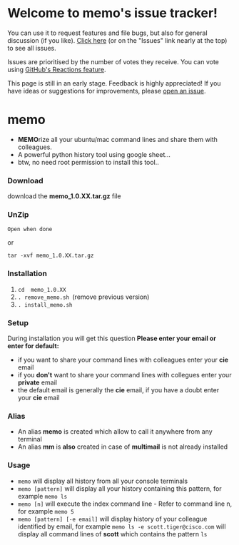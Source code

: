 # Welcome to memo's issue tracker!

You can use it to request features and file bugs, but also for general discussion (if you like). [Click here](https://github.com/memo4unix/memo-tracker/issues) (or on the "Issues" link nearly at the top) to see all issues.

Issues are prioritised by the number of votes they receive. You can vote using [GitHub's Reactions feature](https://github.com/blog/2119-add-reactions-to-pull-requests-issues-and-comments).

This page is still in an early stage. Feedback is highly appreciated! If you have ideas or suggestions for improvements, please [open an issue](https://github.com/memo4unix/memo-tracker/issues/new).

# memo
- **MEMO**rize all your ubuntu/mac command lines and share them with colleagues.
- A powerful python history tool using google sheet...
- btw, no need root permission to install this tool..

### **Download**
download the **memo_1.0.XX.tar.gz** file

### **UnZip**
`Open when done`

or

`tar -xvf memo_1.0.XX.tar.gz`

### **Installation**
1. `cd  memo_1.0.XX`
2. `. remove_memo.sh `(remove previous version)
3. `. install_memo.sh`

### **Setup**
During installation you will get this question
**Please enter your email or enter for default:**
- if you want to share your command lines with colleagues enter your **cie** email
- if you **don't** want to share your command lines with collegues enter your **private** email
- the default email is generally the **cie** email, if you have a doubt enter your **cie** email

### **Alias**
- An alias **memo** is created which allow to call it anywhere from any terminal
- An alias **mm** is **also** created in case of **multimail** is not already installed

### **Usage**

- `memo` will display all history from all your console terminals
- `memo [pattern]` will display all your history containing this pattern, for example `memo ls`
- `memo [n]` will execute the index command line - Refer to command line n, for example `memo 5`
- `memo [pattern] [-e email]` will display history of your colleague identified by email, for example `memo ls -e scott.tiger@cisco.com` will display all command lines of **scott** which contains the pattern `ls`


